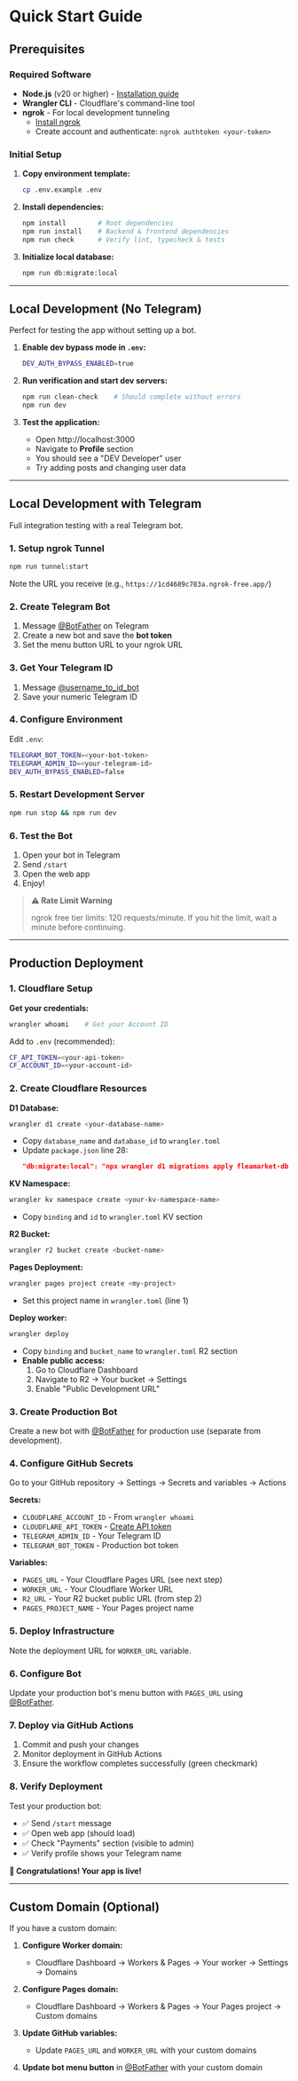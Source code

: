 # Quick Start Guide

## Prerequisites

### Required Software

- **Node.js** (v20 or higher) - [Installation guide](https://nodejs.org/)
- **Wrangler CLI** - Cloudflare's command-line tool
- **ngrok** - For local development tunneling
  - [Install ngrok](https://ngrok.com/download)
  - Create account and authenticate: `ngrok authtoken <your-token>`

### Initial Setup

1. **Copy environment template:**

   ```bash
   cp .env.example .env
   ```

2. **Install dependencies:**

   ```bash
   npm install        # Root dependencies
   npm run install    # Backend & frontend dependencies
   npm run check      # Verify lint, typecheck & tests
   ```

3. **Initialize local database:**
   ```bash
   npm run db:migrate:local
   ```

---

## Local Development (No Telegram)

Perfect for testing the app without setting up a bot.

1. **Enable dev bypass mode in `.env`:**

   ```bash
   DEV_AUTH_BYPASS_ENABLED=true
   ```

2. **Run verification and start dev servers:**

   ```bash
   npm run clean-check    # Should complete without errors
   npm run dev
   ```

3. **Test the application:**
   - Open http://localhost:3000
   - Navigate to **Profile** section
   - You should see a "DEV Developer" user
   - Try adding posts and changing user data

---

## Local Development with Telegram

Full integration testing with a real Telegram bot.

### 1. Setup ngrok Tunnel

```bash
npm run tunnel:start
```

Note the URL you receive (e.g., `https://1cd4689c783a.ngrok-free.app/`)

### 2. Create Telegram Bot

1. Message [@BotFather](https://t.me/botfather) on Telegram
2. Create a new bot and save the **bot token**
3. Set the menu button URL to your ngrok URL

### 3. Get Your Telegram ID

1. Message [@username_to_id_bot](https://t.me/username_to_id_bot)
2. Save your numeric Telegram ID

### 4. Configure Environment

Edit `.env`:

```bash
TELEGRAM_BOT_TOKEN=<your-bot-token>
TELEGRAM_ADMIN_ID=<your-telegram-id>
DEV_AUTH_BYPASS_ENABLED=false
```

### 5. Restart Development Server

```bash
npm run stop && npm run dev
```

### 6. Test the Bot

1. Open your bot in Telegram
2. Send `/start`
3. Open the web app
4. Enjoy!

> **⚠️ Rate Limit Warning**
>
> ngrok free tier limits: 120 requests/minute. If you hit the limit, wait a minute before continuing.

---

## Production Deployment

### 1. Cloudflare Setup

**Get your credentials:**

```bash
wrangler whoami    # Get your Account ID
```

Add to `.env` (recommended):

```bash
CF_API_TOKEN=<your-api-token>
CF_ACCOUNT_ID=<your-account-id>
```

### 2. Create Cloudflare Resources

**D1 Database:**

```bash
wrangler d1 create <your-database-name>
```

- Copy `database_name` and `database_id` to `wrangler.toml`
- Update `package.json` line 28:
  ```json
  "db:migrate:local": "npx wrangler d1 migrations apply fleamarket-db --local"
  ```

**KV Namespace:**

```bash
wrangler kv namespace create <your-kv-namespace-name>
```

- Copy `binding` and `id` to `wrangler.toml` KV section

**R2 Bucket:**

```bash
wrangler r2 bucket create <bucket-name>
```

**Pages Deployment:**
```bash
wrangler pages project create <my-project>
```
- Set this project name in `wrangler.toml` (line 1)


**Deploy worker:**

```bash
wrangler deploy
```




- Copy `binding` and `bucket_name` to `wrangler.toml` R2 section
- **Enable public access:**
  1. Go to Cloudflare Dashboard
  2. Navigate to R2 → Your bucket → Settings
  3. Enable "Public Development URL"

### 3. Create Production Bot

Create a new bot with [@BotFather](https://t.me/botfather) for production use (separate from development).

### 4. Configure GitHub Secrets

Go to your GitHub repository → Settings → Secrets and variables → Actions

**Secrets:**

- `CLOUDFLARE_ACCOUNT_ID` - From `wrangler whoami`
- `CLOUDFLARE_API_TOKEN` - [Create API token](https://dash.cloudflare.com/profile/api-tokens)
- `TELEGRAM_ADMIN_ID` - Your Telegram ID
- `TELEGRAM_BOT_TOKEN` - Production bot token

**Variables:**

- `PAGES_URL` - Your Cloudflare Pages URL (see next step)
- `WORKER_URL` - Your Cloudflare Worker URL
- `R2_URL` - Your R2 bucket public URL (from step 2)
- `PAGES_PROJECT_NAME` - Your Pages project name

### 5. Deploy Infrastructure



Note the deployment URL for `WORKER_URL` variable.

### 6. Configure Bot

Update your production bot's menu button with `PAGES_URL` using [@BotFather](https://t.me/botfather).

### 7. Deploy via GitHub Actions

1. Commit and push your changes
2. Monitor deployment in GitHub Actions
3. Ensure the workflow completes successfully (green checkmark)

### 8. Verify Deployment

Test your production bot:

- ✅ Send `/start` message
- ✅ Open web app (should load)
- ✅ Check "Payments" section (visible to admin)
- ✅ Verify profile shows your Telegram name

**🎉 Congratulations! Your app is live!**

---

## Custom Domain (Optional)

If you have a custom domain:

1. **Configure Worker domain:**
   - Cloudflare Dashboard → Workers & Pages → Your worker → Settings → Domains

2. **Configure Pages domain:**
   - Cloudflare Dashboard → Workers & Pages → Your Pages project → Custom domains

3. **Update GitHub variables:**
   - Update `PAGES_URL` and `WORKER_URL` with your custom domains

4. **Update bot menu button** in [@BotFather](https://t.me/botfather) with your custom domain
